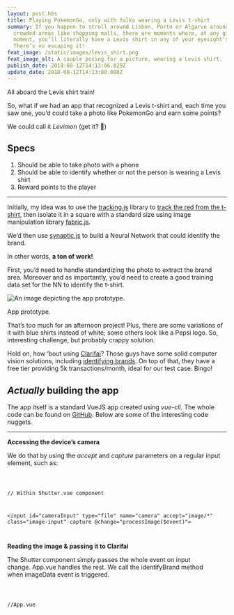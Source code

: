 ```yaml
---
layout: post.hbs
title: Playing PokemonGo, only with folks wearing a Levis t-shirt
summary: If you happen to stroll around Lisbon, Porto or Algarve around some
  crowded areas like shopping malls, there are moments where, at any given
  moment, you’ll literally have a Levis shirt in any of your eyesight's angle.
  There’s no escaping it!
feat_image: /static/images/levis_shirt.png
feat_image_alt: A couple posing for a picture, wearing a Levis shirt.
publish_date: 2018-08-12T14:13:06.029Z
update_date: 2018-08-12T14:13:00.000Z
---
```

All aboard the Levis shirt train!

So, what if we had an app that recognized a Levis t-shirt and, each time you saw one, you’d could take a photo like PokemonGo and earn some points?

We could call it *Levimon* (get it? 🙊)

## Specs

1. Should be able to take photo with a phone
2. Should be able to identify whether or not the person is wearing a Levis shirt
3. Reward points to the player

<hr>

Initially, my idea was to use the [](https://trackingjs.com/)<a href="https://trackingjs.com/" target="_blank">tracking.js</a> library to [](https://trackingjs.com/examples/color_hello_world.html)<a href="https://trackingjs.com/examples/color_hello_world.html" target="_blank">track the red from the t-shirt</a>, then isolate it in a square with a standard size using image manipulation library [](http://fabricjs.com/)<a href="http://fabricjs.com/" target="_blank">fabric.js</a>.

We’d then use [](http://caza.la/synaptic/#/)<a href="http://caza.la/synaptic/#/" target="_blank">synaptic.js</a> to build a Neural Network that could identify the brand.

In other words, **a ton of work!** 

First, you’d need to handle standardizing the photo to extract the brand area. Moreover and as importantly, you’d need to create a good training data set for the NN to identify the t-shirt.

![An image depicting the app prototype.](/static/images/app_simulation.gif "App prototype")

<p class="u-ImageDescription">App prototype.</p>

That’s too much for an afternoon project! Plus, there are some variations of it with blue shirts instead of white; some others look like a Pepsi logo. So, interesting challenge, but probably crappy solution.

Hold on, how ‘bout using [](https://clarifai.com/)<a href="https://clarifai.com/" target="_blank">Clarifai</a>? Those guys have some solid computer vision solutions, including [](https://clarifai.com/models/logo-image-recognition-model-c443119bf2ed4da98487520d01a0b1e3)<a href="https://clarifai.com/models/logo-image-recognition-model-c443119bf2ed4da98487520d01a0b1e3" target="_blank">identifying brands</a>. On top of that, they have a free tier providing 5k transactions/month, ideal for our test case. Bingo!

## *Actually* building the app

The app itself is a standard VueJS app created using *vue-cli.* The whole code can be found on [](https://github.com/mstrlaw/levimon)<a href="https://github.com/mstrlaw/levimon" target="_blank">GitHub</a>. Below are some of the interesting code nuggets.

<hr>

**Accessing the device’s camera**

We do that by using the *accept* and *capture* parameters on a regular input element, such as:

<code>

// Within Shutter.vue component

<input id="cameraInput" type="file" name="camera" accept="image/*" class="image-input" capture @change="processImage($event)">

</code>

**Reading the image & passing it to Clarifai**

The Shutter component simply passes the whole event on input change. App.vue handles the rest. We call the identifyBrand method when imageData event is triggered.

<code>

//App.vue
<template>
<Shutter
  @imageData="identifyBrand"
/>
</template>

</code>